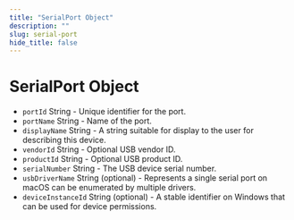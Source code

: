```yaml
---
title: "SerialPort Object"
description: ""
slug: serial-port
hide_title: false
---
```


# SerialPort Object

* `portId` String - Unique identifier for the port.
* `portName` String - Name of the port.
* `displayName` String - A string suitable for display to the user for describing this device.
* `vendorId` String - Optional USB vendor ID.
* `productId` String - Optional USB product ID.
* `serialNumber` String - The USB device serial number.
* `usbDriverName` String (optional) - Represents a single serial port on macOS can be enumerated by multiple drivers.
* `deviceInstanceId` String (optional) - A stable identifier on Windows that can be used for device permissions.
